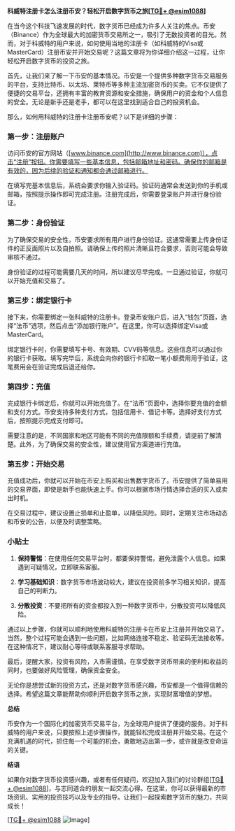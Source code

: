 **科威特注册卡怎么注册币安？轻松开启数字货币之旅[[TG💪+ @esim1088](https://t.me/s/esim1088)]**

在当今这个科技飞速发展的时代，数字货币已经成为许多人关注的焦点。币安（Binance）作为全球最大的加密货币交易所之一，吸引了无数投资者的目光。然而，对于科威特的用户来说，如何使用当地的注册卡（如科威特的Visa或MasterCard）注册币安并开始交易呢？这篇文章将为你详细介绍这一过程，让你轻松开启数字货币的投资之旅。

首先，让我们来了解一下币安的基本情况。币安是一个提供多种数字货币交易服务的平台，支持比特币、以太坊、莱特币等多种主流加密货币的买卖。它不仅提供了便捷的交易平台，还拥有丰富的教育资源和安全措施，确保用户的资金和个人信息的安全。无论是新手还是老手，都可以在这里找到适合自己的投资机会。

那么，如何用科威特的注册卡注册币安呢？以下是详细的步骤：

### 第一步：注册账户

访问币安的官方网站（[www.binance.com](http://www.binance.com)），点击“注册”按钮。你需要填写一些基本信息，包括邮箱地址和密码。确保你的邮箱是有效的，因为后续的验证和通知都会通过邮箱进行。

在填写完基本信息后，系统会要求你输入验证码。验证码通常会发送到你的手机或邮箱，按照提示操作即可完成注册。注册完成后，你需要登录账户并进行身份验证。

### 第二步：身份验证

为了确保交易的安全性，币安要求所有用户进行身份验证。这通常需要上传身份证件的正反面照片以及自拍照。请确保上传的照片清晰且符合要求，否则可能会导致审核不通过。

身份验证的过程可能需要几天的时间，所以建议尽早完成。一旦通过验证，你就可以开始充值和交易了。

### 第三步：绑定银行卡

接下来，你需要绑定一张科威特的注册卡。登录币安账户后，进入“钱包”页面，选择“法币”选项，然后点击“添加银行账户”。在这里，你可以选择绑定Visa或MasterCard。

绑定银行卡时，你需要填写卡号、有效期、CVV码等信息。这些信息可以通过你的银行卡获取。填写完毕后，系统会向你的银行卡扣取一笔小额费用用于验证，这笔费用会在验证完成后退还给你。

### 第四步：充值

完成银行卡绑定后，你就可以开始充值了。在“法币”页面中，选择你要充值的金额和支付方式。币安支持多种支付方式，包括信用卡、借记卡等。选择好支付方式后，按照提示完成支付即可。

需要注意的是，不同国家和地区可能有不同的充值限额和手续费，请提前了解清楚。此外，为了确保交易的安全性，建议使用官方渠道进行充值。

### 第五步：开始交易

充值成功后，你就可以开始在币安上购买和出售数字货币了。币安提供了简单易用的交易界面，即使是新手也能快速上手。你可以根据市场行情选择合适的买入或卖出时机。

在交易过程中，建议设置止损单和止盈单，以降低风险。同时，定期关注市场动态和币安的公告，以便及时调整策略。

### 小贴士

1. **保持警惕**：在使用任何交易平台时，都要保持警惕，避免泄露个人信息。如果遇到可疑情况，立即联系客服。
   
2. **学习基础知识**：数字货币市场波动较大，建议在投资前多学习相关知识，提高自己的判断力。

3. **分散投资**：不要把所有的资金都投入到一种数字货币中，分散投资可以降低风险。

通过以上步骤，你就可以顺利地使用科威特的注册卡在币安上注册并开始交易了。当然，整个过程可能会遇到一些问题，比如网络连接不稳定、验证码无法接收等。在这种情况下，建议耐心等待或联系客服寻求帮助。

最后，提醒大家，投资有风险，入市需谨慎。在享受数字货币带来的便利和收益的同时，也要做好风险管理，确保资金安全。

无论你是想尝试新的投资方式，还是对数字货币感兴趣，币安都是一个值得信赖的选择。希望这篇文章能帮助你顺利开启数字货币之旅，实现财富增值的梦想。

**总结**

币安作为一个国际化的加密货币交易平台，为全球用户提供了便捷的服务。对于科威特的用户来说，只要按照上述步骤操作，就能轻松完成注册并开始交易。在这个充满机遇的时代，抓住每一个可能的机会，勇敢地迈出第一步，或许就是改变命运的关键。

**结语**

如果你对数字货币投资感兴趣，或者有任何疑问，欢迎加入我们的讨论群组[[TG💪+ @esim1088](https://t.me/s/esim1088)]，与志同道合的朋友一起交流心得。在这里，你可以获得最新的市场资讯、实用的投资技巧以及专业的指导。让我们一起探索数字货币的魅力，共同成长！

[[TG💪+ @esim1088](https://t.me/s/esim1088) ![Image](https://i.postimg.cc/4NQfJmqS/Snipaste-2025-05-13-00-14-12.png)]